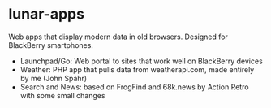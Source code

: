 # lunar-apps
Web apps that display modern data in old browsers. Designed for BlackBerry smartphones.
- Launchpad/Go: Web portal to sites that work well on BlackBerry devices
- Weather: PHP app that pulls data from weatherapi.com, made entirely by me (John Spahr)
- Search and News: based on FrogFind and 68k.news by Action Retro with some small changes

